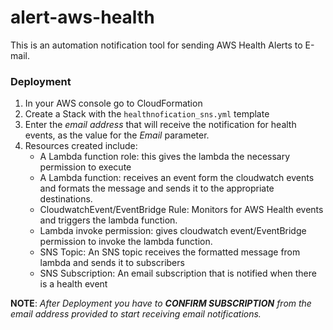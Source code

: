 # alert-aws-health
This is an automation notification tool for sending AWS Health Alerts to E-mail.
###  Deployment
1. In your AWS console go to CloudFormation
2. Create a Stack with the `healthnofication_sns.yml` template
3. Enter the _email address_ that will receive the notification for health events, as the value for the _Email_ parameter.
4. Resources created include:
   - A Lambda function role: this gives the lambda the necessary permission to execute
   - A Lambda function: receives an event form the cloudwatch events and formats the message and sends it to the appropriate destinations.
   - CloudwatchEvent/EventBridge Rule: Monitors for AWS Health events and triggers the lambda function.
   - Lambda invoke permission: gives cloudwatch event/EventBridge permission to invoke the lambda function.
   - SNS Topic: An SNS topic receives the formatted message from lambda and sends it to subscribers
   - SNS Subscription: An email subscription that is notified when there is a health event
  
**NOTE**: _After Deployment you have to **CONFIRM SUBSCRIPTION** from the email address provided to start receiving email notifications._